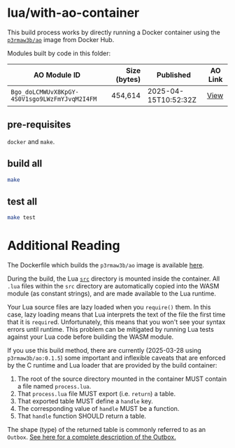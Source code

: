 # lua/with-ao-container

This build process works by directly running a Docker container using the [`p3rmaw3b/ao`](https://hub.docker.com/r/p3rmaw3b/ao/tags) image from Docker Hub.

Modules built by code in this folder:

| AO Module ID | Size (bytes) | Published | AO Link |
| --- | --: | --- | --- |
| `Bgo_doLCMWUvX8KpGY-4S0V1sgo9LWzFmYJvqM2I4FM` | 454,614 | 2025-04-15T10:52:32Z | [View](https://www.ao.link/#/module/Bgo_doLCMWUvX8KpGY-4S0V1sgo9LWzFmYJvqM2I4FM) |

## pre-requisites

`docker` and `make`.

## build all

```sh
make
```

## test all

```sh
make test
```

# Additional Reading

The Dockerfile which builds the `p3rmaw3b/ao` image is available [here](https://github.com/permaweb/ao/blob/main/dev-cli/container/Dockerfile).

During the build, the Lua [`src`](./src) directory is mounted inside the container. All `.lua` files within the `src` directory are automatically copied into the WASM module (as constant strings), and are made available to the Lua runtime.

Your Lua source files are lazy loaded when you `require()` them. In this case, lazy loading means that Lua interprets the text of the file the first time that it is `require`d. Unfortunately, this means that you won't see your syntax errors until runtime. This problem can be mitigated by running Lua tests against your Lua code before building the WASM module.

If you use this build method, there are currently (2025-03-28 using `p3rmaw3b/ao:0.1.5`) some important and inflexible caveats that are enforced by the C runtime and Lua loader that are provided by the build container:

1. The root of the source directory mounted in the container MUST contain a file named `process.lua`.
1. That `process.lua` file MUST export (i.e. `return`) a table.
1. That exported table MUST define a `handle` key.
1. The corresponding value of `handle` MUST be a function.
1. That `handle` function SHOULD return a table.

The shape (type) of the returned table is commonly referred to as an `Outbox`. [See here for a complete description of the Outbox.](../../OUTBOX.md)
